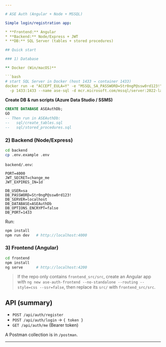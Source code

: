 ```yaml
---

# ASE Auth (Angular + Node + MSSQL)

Simple login/registration app:

* **Frontend:** Angular
* **Backend:** Node/Express + JWT
* **DB:** SQL Server (tables + stored procedures)

## Quick start

### 1) Database

** Docker (Win/macOS)**

```bash
# start SQL Server in Docker (host 1433 → container 1433)
docker run -e "ACCEPT_EULA=Y" -e "MSSQL_SA_PASSWORD=Str0ngP@ssw0rd123!" \
  -p 1433:1433 --name ase-sql -d mcr.microsoft.com/mssql/server:2022-latest
```


**Create DB & run scripts (Azure Data Studio / SSMS)**

```sql
CREATE DATABASE ASEAuthDb;
GO
-- Then run in ASEAuthDb:
--   sql/create_tables.sql
--   sql/stored_procedures.sql
```

### 2) Backend (Node/Express)

```bash
cd backend
cp .env.example .env
```

`backend/.env`:

```env
PORT=4000
JWT_SECRET=change_me
JWT_EXPIRES_IN=1d

DB_USER=sa
DB_PASSWORD=Str0ngP@ssw0rd123!
DB_SERVER=localhost
DB_DATABASE=ASEAuthDb
DB_OPTIONS_ENCRYPT=false
DB_PORT=1433
```

Run:

```bash
npm install
npm run dev   # http://localhost:4000
```

### 3) Frontend (Angular)

```bash
cd frontend
npm install
ng serve      # http://localhost:4200
```

> If the repo only contains `frontend_src/src`, create an Angular app with
> `ng new ase-auth-frontend --no-standalone --routing --style=css --ssr=false`, then replace its `src/` with `frontend_src/src`.

## API (summary)

* `POST /api/auth/register`
* `POST /api/auth/login` → `{ token }`
* `GET /api/auth/me` (Bearer token)

A Postman collection is in `/postman`.

---
```

